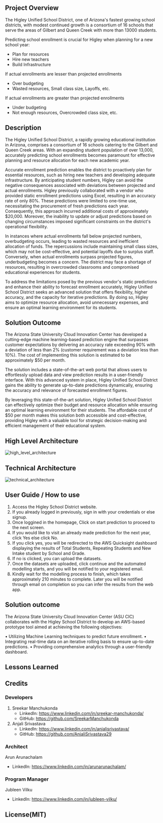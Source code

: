 ## Project Overview

The Higley Unified School District, one of Arizona's fastest growing school districts, with modest continued growth is a consortium of 16 schools that serve the areas of Gilbert and Queen Creek with more than 13000 students.

Predicting school enrollment is crucial for Higley when planning for a new school year:
- Plan for resources 
- Hire new teachers
- Build Infrastructure

If actual enrollments are lesser than projected enrollments 
- Over budgeting
- Wasted resources, Small class size, Layoffs, etc. 

If actual enrollments are greater than projected enrollments
- Under budgeting
- Not enough resources, Overcrowded class size, etc.

## Description
The Higley Unified School District, a rapidly growing educational institution in Arizona, comprises a consortium of 16 schools catering to the Gilbert and Queen Creek areas. With an expanding student population of over 13,000, accurately predicting school enrollments becomes paramount for effective planning and resource allocation for each new academic year.

Accurate enrollment prediction enables the district to proactively plan for essential resources, such as hiring new teachers and developing adequate infrastructure. By anticipating student numbers, Higley can avoid the negative consequences associated with deviations between projected and actual enrollments. Higley previously collaborated with a vendor who provided static enrollment predictions using Excel, resulting in an accuracy rate of only 80%. These predictions were limited to one-time use, necessitating the procurement of fresh predictions each year. Consequently, this approach incurred additional costs of approximately $20,000. Moreover, the inability to update or adjust predictions based on changing circumstances imposed significant constraints on the district's operational flexibility.

In instances where actual enrollments fall below projected numbers, overbudgeting occurs, leading to wasted resources and inefficient allocation of funds. The repercussions include maintaining small class sizes, which may not be cost-effective, and potential layoffs due to surplus staff. Conversely, when actual enrollments surpass projected figures, underbudgeting becomes a concern. The district may face a shortage of resources, resulting in overcrowded classrooms and compromised educational experiences for students.

To address the limitations posed by the previous vendor's static predictions and enhance their ability to forecast enrollment accurately, Higley Unified School District seeks an advanced solution that offers flexibility, higher accuracy, and the capacity for iterative predictions. By doing so, Higley aims to optimize resource allocation, avoid unnecessary expenses, and ensure an optimal learning environment for its students.

## Solution Outcome
The Arizona State University Cloud Innovation Center has developed a cutting-edge machine learning-based prediction engine that surpasses customer expectations by delivering an accuracy rate exceeding 90% with a deviation of less than 2% (customer requirement was a deviation less than 10%). The cost of implementing this solution is estimated to be approximately $50 per month.

The solution includes a state-of-the-art web portal that allows users to effortlessly upload data and view prediction results in a user-friendly interface. With this advanced system in place, Higley Unified School District gains the ability to generate up-to-date predictions dynamically, ensuring the accuracy and relevance of forecasted enrollment figures.

By leveraging this state-of-the-art solution, Higley Unified School District can effectively optimize their budget and resource allocation while ensuring an optimal learning environment for their students. The affordable cost of $50 per month makes this solution both accessible and cost-effective, providing Higley with a valuable tool for strategic decision-making and efficient management of their educational system.

## High Level Architecture

![high_level_architecture](https://github.com/ASUCICREPO/Higley-School-Enrollments/assets/98139549/568690b2-21cd-4ca2-ad0c-c7fbc7cd9373)

## Technical Architecture

![technical_architecture](https://github.com/ASUCICREPO/Higley-School-Enrollments/assets/98139549/22b9f22b-a6b3-4809-88bc-3afbd60f8dac)

## User Guide / How to use

1.	Access the Higley School District website.
2.	If you already logged in previously, sign in with your credentials or else signup.
3.	Once loggined in the homepage, Click on start prediction to proceed to the next screen.
4.	If you would like to visit an already made prediction for the next year, click Yes else click No.
5.	If you click yes, you will be redirected to the AWS Quicksight dashboard displaying the results of Total Students, Repeating Students and New Intake student by School and Grade.
6.	If no is clicked, you can upload the datasets.
7.	Once the datasets are uploaded, click continue and the automated modelling starts, and you will be notified to your registered email.
8.	Kindly wait for the modelling process to finish, which takes approximately 210 minutes to complete. Later you will be notified through email on completion so you can infer the results from the web app.

## Solution outcome

The Arizona State University Cloud Innovation Center (ASU CIC) collaborates with the Higley School District to develop an AWS-based prototype tool aimed at achieving the following objectives:

•	Utilizing Machine Learning techniques to predict future enrollment.
•	Integrating real-time data on an iterative rolling basis to ensure up-to-date predictions.
•	Providing comprehensive analytics through a user-friendly dashboard.

## Lessons Learned

## Credits

### Developers

1. Sreekar Manchukonda
   - LinkedIn: https://www.linkedin.com/in/sreekar-manchukonda/
   - GitHub: https://github.com/SreekarManchukonda
2. Anjali Srivastava
   - LinkedIn: https://www.linkedin.com/in/anjalisrivastava/
   - GitHub: https://github.com/AnjaliSrivastava29

### Architect

Arun Arunachalam
- LinkedIn: https://www.linkedin.com/in/arunarunachalam/

### Program Manager

Jubleen Vilku
- LinkedIn: https://www.linkedin.com/in/jubleen-vilku/

## License(MIT) 
